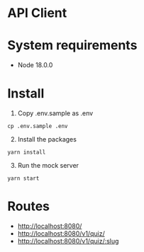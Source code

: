 # API Client

# System requirements
- Node 18.0.0

# Install

1. Copy .env.sample as .env
```
cp .env.sample .env
```

2. Install the packages
```
yarn install
```

3. Run the mock server
```
yarn start
```

# Routes

- [http://localhost:8080/](http://localhost:8080/)
- [http://localhost:8080/v1/quiz/](http://localhost:8080/v1/quiz/)
- [http://localhost:8080/v1/quiz/:slug](http://localhost:8080/v1/quiz/javascript-quiz)